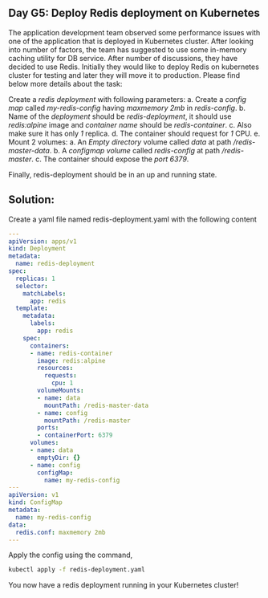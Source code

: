 ## Day G5: Deploy Redis deployment on Kubernetes

The application development team observed some performance issues with one of the application that is deployed in Kubernetes cluster. After looking into number of factors, the team has suggested to use some in-memory caching utility for DB service. After number of discussions, they have decided to use Redis. Initially they would like to deploy Redis on kubernetes cluster for testing and later they will move it to production. Please find below more details about the task:

Create a *redis deployment* with following parameters:
a. Create a *config map* called *my-redis-config* having *maxmemory 2mb* in *redis-config*.
b. Name of the *deployment* should be *redis-deployment*, it should use *redis:alpine* image and *container name* should be *redis-container*.
c. Also make sure it has only *1* replica.
d. The container should request for *1* CPU.
e. Mount 2 volumes:
    a. An *Empty directory* volume called *data* at path */redis-master-data*.
    b. A *configmap volume* called *redis-config* at path */redis-master*.
    c. The container should expose the *port 6379*.

Finally, redis-deployment should be in an up and running state.

## Solution:

Create a yaml file named redis-deployment.yaml with the following content

```yaml
---
apiVersion: apps/v1
kind: Deployment
metadata:
  name: redis-deployment
spec:
  replicas: 1
  selector:
    matchLabels:
      app: redis
  template:
    metadata:
      labels:
        app: redis
    spec:
      containers:
      - name: redis-container
        image: redis:alpine
        resources:
          requests:
            cpu: 1
        volumeMounts:
        - name: data
          mountPath: /redis-master-data
        - name: config
          mountPath: /redis-master
        ports:
        - containerPort: 6379
      volumes:
      - name: data
        emptyDir: {}
      - name: config
        configMap:
          name: my-redis-config
---
apiVersion: v1
kind: ConfigMap
metadata:
  name: my-redis-config
data:
  redis.conf: maxmemory 2mb
---
```

Apply the config using the command,

```bash
kubectl apply -f redis-deployment.yaml
```

You now have a redis deployment running in your Kubernetes cluster!